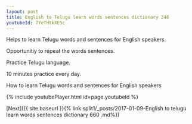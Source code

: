 ```yaml
---
layout: post
title: English to Telugu learn words sentences dictionary 248 
youtubeId: 7YeTHtkXE5c
---
```

 
 
Helps to learn Telugu words and sentences for English speakers.

Opportunitiy to repeat the words sentences. 

Practice Telugu language. 
 
10 minutes practice every day. 
 
How to learn Telugu words and sentences for English speakers 
 
{% include youtubePlayer.html id=page.youtubeId %}
 
 
[Next]({{ site.baseurl }}{% link  split1/_posts/2017-01-09-English to telugu learn words sentences dictionary 660 .md%})
 

